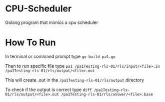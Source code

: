 # CPU-Scheduler
Golang program that mimics a cpu scheduler

# How To Run
In terminal or command prompt type `go build pa1.go`

Then to run specific file type `pa1 /pa1Testing-rls-01/rls/input/<file>.in /pa1Testing-rls-01/rls/output/<file>.out`

This will create <file>.out in the `/pa1Testing-rls-01/rls/output` directory
  
To check if the output is correct type `diff /pa1Testing-rls-01/rls/output/<file>.out /pa1Testing-rls-01/rls/answer/<file>.base`
